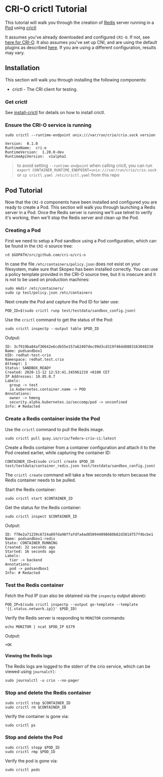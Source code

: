 # CRI-O crictl Tutorial

This tutorial will walk you through the creation of [Redis](https://redis.io/)
server running in a [Pod](http://kubernetes.io/docs/user-guide/pods/) using
[crictl](https://github.com/kubernetes-sigs/cri-tools/blob/master/docs/crictl.md)

It assumes you've already downloaded and configured `CRI-O`. If not, see
[here for CRI-O](/install.md).
It also assumes you've set up CNI, and are using the default plugins as described
[here](/contrib/cni/README.md). If you are using a different configuration,
results may vary.

## Installation

This section will walk you through installing the following components:

- crictl - The CRI client for testing.

### Get crictl

See [install-crictl](https://github.com/kubernetes-sigs/cri-tools#install) for details
on how to install crictl.

### Ensure the CRI-O service is running

```shell
sudo crictl --runtime-endpoint unix:///var/run/crio/crio.sock version
```

```text
Version:  0.1.0
RuntimeName:  cri-o
RuntimeVersion:  1.20.0-dev
RuntimeApiVersion:  v1alpha1
```

> to avoid setting `--runtime-endpoint` when calling crictl,
> you can run `export CONTAINER_RUNTIME_ENDPOINT=unix:///var/run/crio/crio.sock`
> or `cp crictl.yaml /etc/crictl.yaml` from this repo

## Pod Tutorial

Now that the `CRI-O` components have been installed and configured you are ready
to create a Pod. This section will walk you through launching a Redis server
in a Pod. Once the Redis server is running we'll use telnet to verify it's working,
then we'll stop the Redis server and clean up the Pod.

### Creating a Pod

First we need to setup a Pod sandbox using a Pod configuration, which can be found
in the `CRI-O` source tree:

```shell
cd $GOPATH/src/github.com/cri-o/cri-o
```

In case the file `/etc/containers/policy.json` does not exist on your filesystem,
make sure that Skopeo has been installed correctly. You can use a policy template
provided in the CRI-O source tree, but it is insecure and it is not to be used
on production machines:

```shell
sudo mkdir /etc/containers/
sudo cp test/policy.json /etc/containers
```

Next create the Pod and capture the Pod ID for later use:

```shell
POD_ID=$(sudo crictl runp test/testdata/sandbox_config.json)
```

Use the `crictl` command to get the status of the Pod:

```shell
sudo crictl inspectp --output table $POD_ID
```

Output:

```text
ID: 3cf919ba84af36642e6cdb55e157a62407dec99d3cd319f46dd8883163048330
Name: podsandbox1
UID: redhat-test-crio
Namespace: redhat.test.crio
Attempt: 1
Status: SANDBOX_READY
Created: 2020-11-12 12:53:41.345961219 +0100 CET
IP Addresses: 10.85.0.7
Labels:
  group -> test
  io.kubernetes.container.name -> POD
Annotations:
  owner -> hmeng
  security.alpha.kubernetes.io/seccomp/pod -> unconfined
Info: # Redacted
```

### Create a Redis container inside the Pod

Use the `crictl` command to pull the Redis image.

```shell
sudo crictl pull quay.io/crio/fedora-crio-ci:latest
```

Create a Redis container from
a container configuration and attach it to the Pod created earlier,
while capturing the container ID:

```shell
CONTAINER_ID=$(sudo crictl create $POD_ID test/testdata/container_redis.json test/testdata/sandbox_config.json)
```

The `crictl create` command will take a few seconds to return because the Redis
container needs to be pulled.

Start the Redis container:

```shell
sudo crictl start $CONTAINER_ID
```

Get the status for the Redis container:

```shell
sudo crictl inspect $CONTAINER_ID
```

Output:

```text
ID: f70e2a71239c6724a897da98ffafdfa4ad850944098680b82d381d757f4bcbe1
Name: podsandbox1-redis
State: CONTAINER_RUNNING
Created: 32 seconds ago
Started: 16 seconds ago
Labels:
  tier -> backend
Annotations:
  pod -> podsandbox1
Info: # Redacted
```

### Test the Redis container

Fetch the Pod IP (can also be obtained via the `inspectp` output above):

<!-- markdownlint-disable MD013 -->

```shell
POD_IP=$(sudo crictl inspectp --output go-template --template '{{.status.network.ip}}' $POD_ID)
```

<!-- markdownlint-enable MD013 -->

Verify the Redis server is responding to `MONITOR` commands:

```shell
echo MONITOR | ncat $POD_IP 6379
```

Output:

```text
+OK
```

#### Viewing the Redis logs

The Redis logs are logged to the stderr of the crio service,
which can be viewed using `journalctl`:

```shell
sudo journalctl -u crio --no-pager
```

### Stop and delete the Redis container

```shell
sudo crictl stop $CONTAINER_ID
sudo crictl rm $CONTAINER_ID
```

Verify the container is gone via:

```shell
sudo crictl ps
```

### Stop and delete the Pod

```shell
sudo crictl stopp $POD_ID
sudo crictl rmp $POD_ID
```

Verify the pod is gone via:

```shell
sudo crictl pods
```
